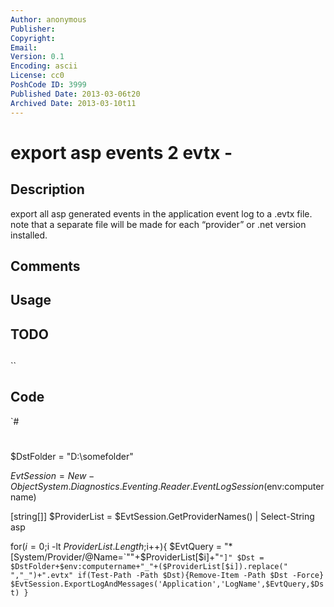 ```yaml
---
Author: anonymous
Publisher: 
Copyright: 
Email: 
Version: 0.1
Encoding: ascii
License: cc0
PoshCode ID: 3999
Published Date: 2013-03-06t20
Archived Date: 2013-03-10t11
---
```


# export asp events 2 evtx - 

## Description

export all asp generated events in the application event log to a .evtx file. note that a separate file will be made for each “provider” or .net version installed.

## Comments



## Usage



## TODO



## 

``

## Code

`#
 #
 $DstFolder = "D:\somefolder\"
 
 $EvtSession = New-Object System.Diagnostics.Eventing.Reader.EventLogSession($env:computername)
 
 [string[]] $ProviderList = $EvtSession.GetProviderNames() | Select-String asp
 
 for($i=0;$i -lt $ProviderList.Length;$i++){
     $EvtQuery = "*[System/Provider/@Name=`""+$ProviderList[$i]+"`"]"
     $Dst = $DstFolder+$env:computername+"_"+($ProviderList[$i]).replace(" ","_")+".evtx"
     if(Test-Path -Path $Dst){Remove-Item -Path $Dst -Force}
     $EvtSession.ExportLogAndMessages('Application','LogName',$EvtQuery,$Dst)
 }
`

